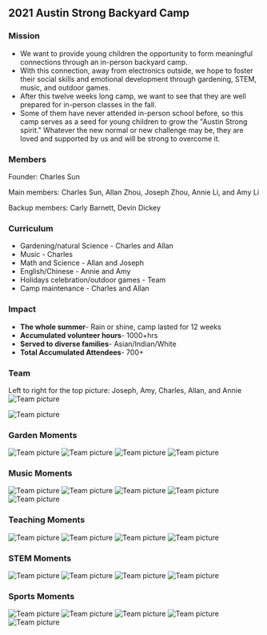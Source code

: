 ## 2021 Austin Strong Backyard Camp

### Mission

* We want to provide young children the opportunity to form meaningful connections through an in-person backyard camp. 
* With this connection, away from electronics outside, we hope to foster their social skills and emotional development through gardening, STEM, music, and outdoor games. 
* After this twelve weeks long camp, we want to see that they are well prepared for in-person classes in the fall. 
* Some of them have never attended in-person school before, so this camp serves as a seed for young children to grow the "Austin Strong spirit." Whatever the new normal or new challenge may be, they are loved and supported by us and will be strong to overcome it. 


### Members

Founder: Charles Sun

Main members: Charles Sun, Allan Zhou, Joseph Zhou, Annie Li, and Amy Li

Backup members: Carly Barnett, Devin Dickey

### Curriculum
* Gardening/natural Science -  Charles and Allan
* Music - Charles
* Math and Science - Allan and Joseph
* English/Chinese - Annie and Amy
* Holidays celebration/outdoor games - Team
* Camp maintenance - Charles and Allan

### Impact

* **The whole summer**- Rain or shine, camp lasted for 12 weeks
* **Accumulated volunteer hours**- 1000+hrs
* **Served to diverse families**- Asian/Indian/White
* **Total Accumulated Attendees**- 700+

### Team

Left to right for the top picture: Joseph, Amy, Charles, Allan, and Annie 
<img src="images/Team/Team.JPG"
     alt="Team picture"
     style="" />

<img src="images/Team/Impact.JPG"
     alt="Team picture"
     style="" />
     
    
    
### Garden Moments

<img src="images/Garden/Basil.JPG"
     alt="Team picture"
     style="" />
<img src="images/Garden/GCKgrow.JPG"
     alt="Team picture"
     style="" />
<img src="images/Garden/K2b.JPG"
     alt="Team picture"
     style="" />
<img src="images/Garden/Pump4.JPG"
     alt="Team picture"
     style="" />


### Music Moments

<img src="images/Music/AA_Mus.JPG"
     alt="Team picture"
     style="" />
<img src="images/Music/C_Mus3.JPG"
     alt="Team picture"
     style="" />
<img src="images/Music/C_Mus4.JPG"
     alt="Team picture"
     style="" />
<img src="images/Music/C_Mus7.JPG"
     alt="Team picture"
     style="" />
<img src="images/Music/MusTrio.JPG"
     alt="Team picture"
     style="" />


### Teaching Moments

<img src="images/Teaching/BackyardCamp.JPG"
     alt="Team picture"
     style="" />
<img src="images/Teaching/CC.JPG"
     alt="Team picture"
     style="" />
<img src="images/Teaching/CholeIndian.JPG"
     alt="Team picture"
     style="" />
<img src="images/Teaching/IMG_0119.JPG"
     alt="Team picture"
     style="" />
     
     
### STEM Moments

<img src="images/Teaching/stem/Lego.JPG"
     alt="Team picture"
     style="" />
<img src="images/Teaching/stem/Log3.JPG"
     alt="Team picture"
     style="" />
<img src="images/Teaching/stem/lego4.JPG"
     alt="Team picture"
     style="" />
<img src="images/Teaching/stem/lgo.JPG"
     alt="Team picture"
     style="" />
     
### Sports Moments

<img src="images/Outdorr/C_G.JPG"
     alt="Team picture"
     style="" />
<img src="images/Outdorr/C_Yard2.JPG"
     alt="Team picture"
     style="" />
<img src="images/Outdorr/C_Yard4.JPG"
     alt="Team picture"
     style="" />
<img src="images/Outdorr/CZ1.JPG"
     alt="Team picture"
     style="" />
<img src="images/Outdorr/CA.JPG"
     alt="Team picture"
     style="" />
